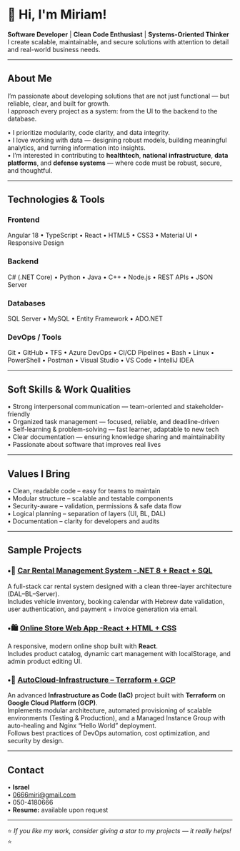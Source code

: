 # 👋 Hi, I'm Miriam!  

 **Software Developer** |  **Clean Code Enthusiast** |  **Systems-Oriented Thinker**  
I create scalable, maintainable, and secure solutions with attention to detail and real-world business needs.

---

##  About Me  
I’m passionate about developing solutions that are not just functional — but reliable, clear, and built for growth.  
I approach every project as a system: from the UI to the backend to the database.  

• I prioritize modularity, code clarity, and data integrity.  
• I love working with data — designing robust models, building meaningful analytics, and turning information into insights.  
• I’m interested in contributing to **healthtech**, **national infrastructure**, **data platforms**, and **defense systems** — where code must be robust, secure, and thoughtful.  

---

##  Technologies & Tools  

###  Frontend  
Angular 18 • TypeScript • React • HTML5 • CSS3 • Material UI • Responsive Design  
###  Backend  
C# (.NET Core) • Python • Java • C++ • Node.js • REST APIs • JSON Server   
###  Databases  
SQL Server • MySQL • Entity Framework • ADO.NET  
###  DevOps / Tools  
Git • GitHub • TFS • Azure DevOps • CI/CD Pipelines • Bash • Linux • PowerShell • Postman • Visual Studio • VS Code • IntelliJ IDEA

---

##  Soft Skills & Work Qualities  
• Strong interpersonal communication — team-oriented and stakeholder-friendly  
• Organized task management — focused, reliable, and deadline-driven  
• Self-learning & problem-solving — fast learner, adaptable to new tech  
• Clear documentation — ensuring knowledge sharing and maintainability  
• Passionate about software that improves real lives  

---

##  Values I Bring  
• Clean, readable code – easy for teams to maintain  
• Modular structure – scalable and testable components  
• Security-aware – validation, permissions & safe data flow  
• Logical planning – separation of layers (UI, BL, DAL)  
• Documentation – clarity for developers and audits  

---

##  Sample Projects  
### •🚗 [**Car Rental Management System -.NET 8 + React + SQL**](https://github.com/LevMiriam/FinalProject)
A full-stack car rental system designed with a clean three-layer architecture (DAL–BL–Server).  
Includes vehicle inventory, booking calendar with Hebrew date validation, user authentication, and payment + invoice generation via email.  

### •🛍️ [**Online Store Web App -React + HTML + CSS**](https://github.com/LevMiriam/ReactOnlineStore)
A responsive, modern online shop built with **React**.  
Includes product catalog, dynamic cart management with localStorage, and admin product editing UI.  

### •🧱 [**AutoCloud-Infrastructure – Terraform + GCP**](https://github.com/LevMiriam/devops-mbj-infra)  
An advanced **Infrastructure as Code (IaC)** project built with **Terraform** on **Google Cloud Platform (GCP)**.  
Implements modular architecture, automated provisioning of scalable environments (Testing & Production), and a Managed Instance Group with auto-healing and Nginx “Hello World” deployment.  
Follows best practices of DevOps automation, cost optimization, and security by design.  
 
---

##  Contact  

• **Israel**  
• [‫0666miri@gmail.com‬](mailto:‫0666miri@gmail.com‬)  
• 050-4180666  
• **Resume:** available upon request  

---

⭐ _If you like my work, consider giving a star to my projects — it really helps!_ ⭐
